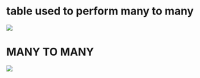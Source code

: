 <h1>table used to perform many to many</h1>
<img src="https://blog.supportgroup.com/hubfs/Honeycode/Relational_Databases/one-to-one-and-many-to-many/many-to-many-5.jpg">
<h1>MANY TO MANY</h1>
<img src="https://www.tutorialride.com/images/dbms/many-to-many1.jpg">
